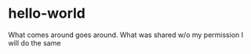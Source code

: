 # hello-world
What comes around goes around.  What was shared w/o my permission I will do the same 
